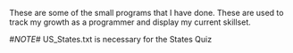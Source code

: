 These are some of the small programs that I have done. These are used to track my growth as a programmer and display my current skillset.

#*NOTE*# US_States.txt is necessary for the States Quiz
